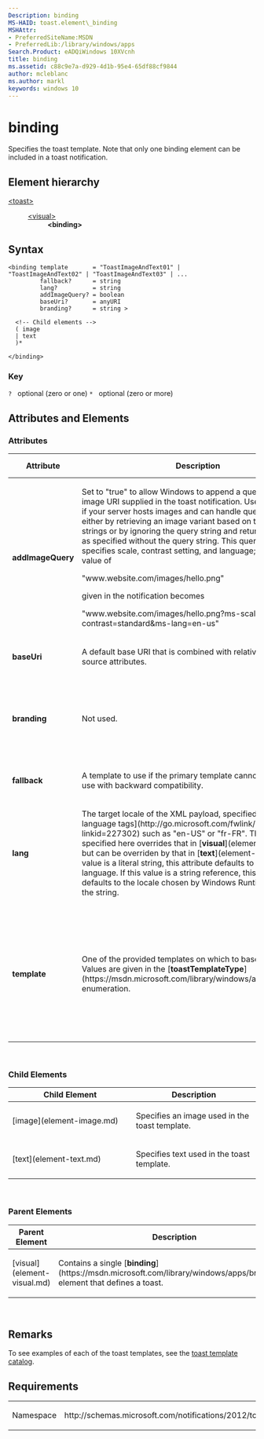 ```yaml
---
Description: binding
MS-HAID: toast.element\_binding
MSHAttr:
- PreferredSiteName:MSDN
- PreferredLib:/library/windows/apps
Search.Product: eADQiWindows 10XVcnh
title: binding
ms.assetid: c88c9e7a-d929-4d1b-95e4-65df88cf9844
author: mcleblanc
ms.author: markl
keywords: windows 10
---
```


# binding




Specifies the toast template. Note that only one binding element can be included in a toast notification.

## Element hierarchy

<dl>
<dt><a href="element-toast.md">&lt;toast&gt;</a></dt>
<dd>
<dl>
<dt><a href="element-visual.md">&lt;visual&gt;</a></dt>
<dd><b>&lt;binding&gt;</b></dd>
</dl>
</dd>
</dl>

## Syntax

``` syntax
<binding template       = "ToastImageAndText01" | "ToastImageAndText02" | "ToastImageAndText03" | ...
         fallback?      = string
         lang?          = string
         addImageQuery? = boolean
         baseUri?       = anyURI
         branding?      = string >

  <!-- Child elements -->
  ( image
  | text
  )*

</binding>
```

### Key

`?`   optional (zero or one)
`*`   optional (zero or more)

## Attributes and Elements


### Attributes

<table>
<colgroup>
<col width="20%" />
<col width="20%" />
<col width="20%" />
<col width="20%" />
<col width="20%" />
</colgroup>
<thead>
<tr class="header">
<th>Attribute</th>
<th>Description</th>
<th>Data type</th>
<th>Required</th>
<th>Default value</th>
</tr>
</thead>
<tbody>
<tr class="odd">
<td><strong>addImageQuery</strong></td>
<td><p>Set to &quot;true&quot; to allow Windows to append a query string to the image URI supplied in the toast notification. Use this attribute if your server hosts images and can handle query strings, either by retrieving an image variant based on the query strings or by ignoring the query string and returning the image as specified without the query string. This query string specifies scale, contrast setting, and language; for instance, a value of</p>
<p>&quot;www.website.com/images/hello.png&quot;</p>
<p>given in the notification becomes</p>
<p>&quot;www.website.com/images/hello.png?ms-scale=100&amp;ms-contrast=standard&amp;ms-lang=en-us&quot;</p></td>
<td>boolean</td>
<td>No</td>
<td>false</td>
</tr>
<tr class="even">
<td><strong>baseUri</strong></td>
<td><p>A default base URI that is combined with relative URIs in image source attributes.</p></td>
<td>anyURI</td>
<td>No</td>
<td>ms-appx:///</td>
</tr>
<tr class="odd">
<td><strong>branding</strong></td>
<td><p>Not used.</p></td>
<td><p>This attribute can have one of the following values:</p>
<ul>
<li>none</li>
<li>logo</li>
<li>name</li>
</ul></td>
<td>No</td>
<td>None</td>
</tr>
<tr class="even">
<td><strong>fallback</strong></td>
<td><p>A template to use if the primary template cannot be found, for use with backward compatibility.</p></td>
<td>string</td>
<td>No</td>
<td>None</td>
</tr>
<tr class="odd">
<td><strong>lang</strong></td>
<td><p>The target locale of the XML payload, specified as a [BCP-47 language tags](http://go.microsoft.com/fwlink/p/?linkid=227302) such as &quot;en-US&quot; or &quot;fr-FR&quot;. The locale specified here overrides that in [<strong>visual</strong>](element-visual.md), but can be overriden by that in [<strong>text</strong>](element-text.md). If this value is a literal string, this attribute defaults to the user's UI language. If this value is a string reference, this attribute defaults to the locale chosen by Windows Runtime in resolving the string.</p></td>
<td>string</td>
<td>No</td>
<td>None</td>
</tr>
<tr class="even">
<td><strong>template</strong></td>
<td><p>One of the provided templates on which to base the toast. Values are given in the [<strong>toastTemplateType</strong>](https://msdn.microsoft.com/library/windows/apps/br208660) enumeration.</p></td>
<td><p>This attribute can have one of the following values:</p>
<ul>
<li>ToastImageAndText01</li>
<li>ToastImageAndText02</li>
<li>ToastImageAndText03</li>
<li>ToastImageAndText04</li>
<li>ToastText01</li>
<li>ToastText02</li>
<li>ToastText03</li>
<li>ToastText04</li>
</ul></td>
<td>Yes</td>
<td>None</td>
</tr>
</tbody>
</table>

 

### Child Elements

<table>
<colgroup>
<col width="50%" />
<col width="50%" />
</colgroup>
<thead>
<tr class="header">
<th>Child Element</th>
<th>Description</th>
</tr>
</thead>
<tbody>
<tr class="odd">
<td>[image](element-image.md)</td>
<td><p>Specifies an image used in the toast template.</p></td>
</tr>
<tr class="even">
<td>[text](element-text.md)</td>
<td><p>Specifies text used in the toast template.</p></td>
</tr>
</tbody>
</table>

 

### Parent Elements

<table>
<colgroup>
<col width="50%" />
<col width="50%" />
</colgroup>
<thead>
<tr class="header">
<th>Parent Element</th>
<th>Description</th>
</tr>
</thead>
<tbody>
<tr class="odd">
<td>[visual](element-visual.md)</td>
<td><p>Contains a single [<strong>binding</strong>](https://msdn.microsoft.com/library/windows/apps/br212854) element that defines a toast.</p></td>
</tr>
</tbody>
</table>

 

## Remarks

To see examples of each of the toast templates, see the [toast template catalog](https://msdn.microsoft.com/library/windows/apps/hh761494).

## Requirements

<table>
<colgroup>
<col width="50%" />
<col width="50%" />
</colgroup>
<tbody>
<tr class="odd">
<td><p>Namespace</p></td>
<td><p>http://schemas.microsoft.com/notifications/2012/toast.xsd</p></td>
</tr>
</tbody>
</table>

 

 



